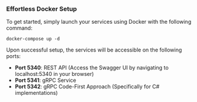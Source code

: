 ### Effortless Docker Setup

To get started, simply launch your services using Docker with the following command:
```
docker-compose up -d
```

Upon successful setup, the services will be accessible on the following ports:

- **Port 5340**: REST API (Access the Swagger UI by navigating to localhost:5340 in your browser)
- **Port 5341**: gRPC Service
- **Port 5342**: gRPC Code-First Approach (Specifically for C# implementations)
